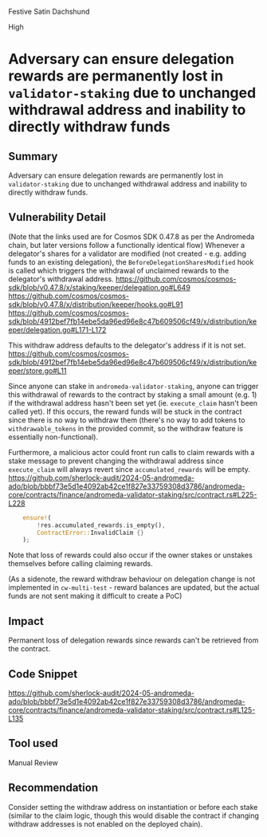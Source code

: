 Festive Satin Dachshund

High

# Adversary can ensure delegation rewards are permanently lost in `validator-staking` due to unchanged withdrawal address and inability to directly withdraw funds

## Summary
Adversary can ensure delegation rewards are permanently lost in `validator-staking` due to unchanged withdrawal address and inability to directly withdraw funds.

## Vulnerability Detail
(Note that the links used are for Cosmos SDK 0.47.8 as per the Andromeda chain, but later versions follow a functionally identical flow)
Whenever a delegator's shares for a validator are modified (not created - e.g. adding funds to an existing delegation), the `BeforeDelegationSharesModified` hook is called which triggers the withdrawal of unclaimed rewards to the delegator's withdrawal address. 
https://github.com/cosmos/cosmos-sdk/blob/v0.47.8/x/staking/keeper/delegation.go#L649
https://github.com/cosmos/cosmos-sdk/blob/v0.47.8/x/distribution/keeper/hooks.go#L91 
https://github.com/cosmos/cosmos-sdk/blob/4912bef7fb14ebe5da96ed96e8c47b609506cf49/x/distribution/keeper/delegation.go#L171-L172

This withdraw address defaults to the delegator's address if it is not set.
https://github.com/cosmos/cosmos-sdk/blob/4912bef7fb14ebe5da96ed96e8c47b609506cf49/x/distribution/keeper/store.go#L11

Since anyone can stake in `andromeda-validator-staking`, anyone can trigger this withdrawal of rewards to the contract by staking a small amount (e.g. 1) if the withdrawal address hasn't been set yet (ie. `execute_claim` hasn't been called yet). If this occurs, the reward funds will be stuck in the contract since there is no way to withdraw them (there's no way to add tokens to `withdrawable_tokens` in the provided commit, so the withdraw feature is essentially non-functional). 

Furthermore, a malicious actor could front run calls to claim rewards with a stake message to prevent changing the withdrawal address since `execute_claim` will always revert since `accumulated_rewards` will be empty.
https://github.com/sherlock-audit/2024-05-andromeda-ado/blob/bbbf73e5d1e4092ab42ce1f827e33759308d3786/andromeda-core/contracts/finance/andromeda-validator-staking/src/contract.rs#L225-L228
```rust
    ensure!(
        !res.accumulated_rewards.is_empty(),
        ContractError::InvalidClaim {}
    );
```

Note that loss of rewards could also occur if the owner stakes or unstakes themselves before calling claiming rewards.

(As a sidenote, the reward withdraw behaviour on delegation change is not implemented in `cw-multi-test` - reward balances are updated, but the actual funds are not sent making it difficult to create a PoC)

## Impact
Permanent loss of delegation rewards since rewards can't be retrieved from the contract.

## Code Snippet
https://github.com/sherlock-audit/2024-05-andromeda-ado/blob/bbbf73e5d1e4092ab42ce1f827e33759308d3786/andromeda-core/contracts/finance/andromeda-validator-staking/src/contract.rs#L125-L135

## Tool used

Manual Review

## Recommendation
Consider setting the withdraw address on instantiation or before each stake (similar to the claim logic, though this would disable the contract if changing withdraw addresses is not enabled on the deployed chain).